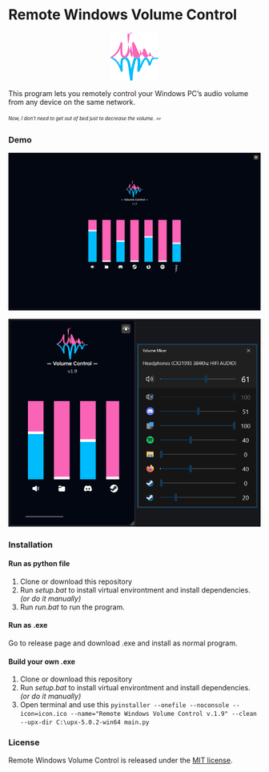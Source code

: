 # Remote Windows Volume Control

<p align="center">
  <img src=".media/logo.webp" alt="Project's Logo"/>
</p>

This program lets you remotely control your Windows PC’s audio volume from any device on the same network.

<sup><sub>_Now, I don't need to get out of bed just to decrease the volume. 💤_</sub></sup>

### Demo

![Screenshot](.media/Screenshot.webp)

![Recording](.media/record.gif)

### Installation

#### Run as python file
1. Clone or download this repository
2. Run _setup.bat_ to install virtual environtment and install dependencies. _(or do it manually)_
3. Run _run.bat_ to run the program.

#### Run as .exe
Go to release page and download .exe and install as normal program.

#### Build your own .exe
1. Clone or download this repository
2. Run _setup.bat_ to install virtual environtment and install dependencies. _(or do it manually)_
3. Open terminal and use this
`
pyinstaller --onefile --noconsole --icon=icon.ico --name="Remote Windows Volume Control v.1.9" --clean --upx-dir C:\upx-5.0.2-win64 main.py
`

### License

Remote Windows Volume Control is released under the [MIT license](./LICENSE).
